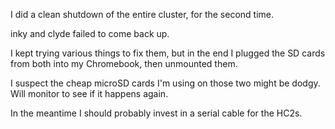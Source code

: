 I did a clean shutdown of the entire cluster, for the second time.

inky and clyde failed to come back up.

I kept trying various things to fix them, but in the end I plugged the SD cards from both into my Chromebook, then unmounted them.

I suspect the cheap microSD cards I'm using on those two might be dodgy. Will monitor to see if it happens again.

In the meantime I should probably invest in a serial cable for the HC2s.
